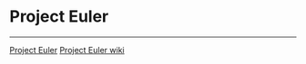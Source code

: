 Project Euler
=============

-------
[Project Euler](https://projecteuler.net/)
[Project Euler wiki](http://odz.sakura.ne.jp/projecteuler/index.php?Project%20Euler)


